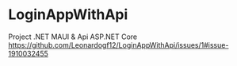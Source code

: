 # LoginAppWithApi
Project .NET MAUI & Api ASP.NET Core
https://github.com/Leonardogf12/LoginAppWithApi/issues/1#issue-1910032455
<!--https://github.com/Leonardogf12/IdentityCustomMVC/assets/73491267/3f989227-a205-47ae-81f7-5effd0624712 -->


